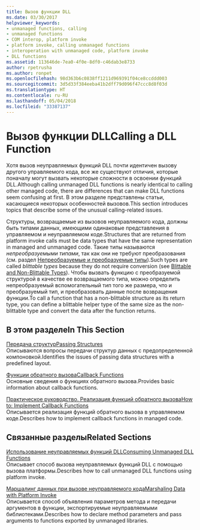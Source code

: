 ```yaml
---
title: Вызов функции DLL
ms.date: 03/30/2017
helpviewer_keywords:
- unmanaged functions, calling
- unmanaged functions
- COM interop, platform invoke
- platform invoke, calling unmanaged functions
- interoperation with unmanaged code, platform invoke
- DLL functions
ms.assetid: 113646de-7ea0-4f0e-8df0-c46dab3e8733
author: rpetrusha
ms.author: ronpet
ms.openlocfilehash: 98d363b6c0838ff1211d969391f04ce8ccddd003
ms.sourcegitcommit: 3d5d33f384eeba41b2dff79d096f47ccc8d8f03d
ms.translationtype: HT
ms.contentlocale: ru-RU
ms.lasthandoff: 05/04/2018
ms.locfileid: "33387137"
---
```

# <a name="calling-a-dll-function"></a><span data-ttu-id="ea9a6-102">Вызов функции DLL</span><span class="sxs-lookup"><span data-stu-id="ea9a6-102">Calling a DLL Function</span></span>
<span data-ttu-id="ea9a6-103">Хотя вызов неуправляемых функций DLL почти идентичен вызову другого управляемого кода, все же существуют отличия, которые поначалу могут вызвать некоторые сложности в освоении функций DLL.</span><span class="sxs-lookup"><span data-stu-id="ea9a6-103">Although calling unmanaged DLL functions is nearly identical to calling other managed code, there are differences that can make DLL functions seem confusing at first.</span></span> <span data-ttu-id="ea9a6-104">В этом разделе представлены статьи, касающиеся некоторых особенностей вызовов.</span><span class="sxs-lookup"><span data-stu-id="ea9a6-104">This section introduces topics that describe some of the unusual calling-related issues.</span></span>  
  
 <span data-ttu-id="ea9a6-105">Структуры, возвращаемые из вызовов неуправляемого кода, должны быть типами данных, имеющими одинаковые представления в управляемом и неуправляемом коде.</span><span class="sxs-lookup"><span data-stu-id="ea9a6-105">Structures that are returned from platform invoke calls must be data types that have the same representation in managed and unmanaged code.</span></span> <span data-ttu-id="ea9a6-106">Такие типы называются *непреобразуемыми типами*, так как они не требуют преобразования (см. раздел [Непреобразуемые и преобразуемые типы](../../../docs/framework/interop/blittable-and-non-blittable-types.md)).</span><span class="sxs-lookup"><span data-stu-id="ea9a6-106">Such types are called *blittable types* because they do not require conversion (see [Blittable and Non-Blittable Types](../../../docs/framework/interop/blittable-and-non-blittable-types.md)).</span></span> <span data-ttu-id="ea9a6-107">Чтобы вызвать функцию с преобразуемой структурой в качестве ее возвращаемого типа, можно определить непреобразуемый вспомогательный тип того же размера, что и преобразуемый тип, и преобразовать данные после возвращения функции.</span><span class="sxs-lookup"><span data-stu-id="ea9a6-107">To call a function that has a non-blittable structure as its return type, you can define a blittable helper type of the same size as the non-blittable type and convert the data after the function returns.</span></span>  
  
## <a name="in-this-section"></a><span data-ttu-id="ea9a6-108">В этом разделе</span><span class="sxs-lookup"><span data-stu-id="ea9a6-108">In This Section</span></span>  
 [<span data-ttu-id="ea9a6-109">Передача структур</span><span class="sxs-lookup"><span data-stu-id="ea9a6-109">Passing Structures</span></span>](../../../docs/framework/interop/passing-structures.md)  
 <span data-ttu-id="ea9a6-110">Описываются вопросы передачи структур данных с предопределенной компоновкой.</span><span class="sxs-lookup"><span data-stu-id="ea9a6-110">Identifies the issues of passing data structures with a predefined layout.</span></span>  
  
 [<span data-ttu-id="ea9a6-111">Функции обратного вызова</span><span class="sxs-lookup"><span data-stu-id="ea9a6-111">Callback Functions</span></span>](../../../docs/framework/interop/callback-functions.md)  
 <span data-ttu-id="ea9a6-112">Основные сведения о функциях обратного вызова.</span><span class="sxs-lookup"><span data-stu-id="ea9a6-112">Provides basic information about callback functions.</span></span>  
  
 [<span data-ttu-id="ea9a6-113">Практическое руководство. Реализация функций обратного вызова</span><span class="sxs-lookup"><span data-stu-id="ea9a6-113">How to: Implement Callback Functions</span></span>](../../../docs/framework/interop/how-to-implement-callback-functions.md)  
 <span data-ttu-id="ea9a6-114">Описывается реализация функций обратного вызова в управляемом коде.</span><span class="sxs-lookup"><span data-stu-id="ea9a6-114">Describes how to implement callback functions in managed code.</span></span>  
  
## <a name="related-sections"></a><span data-ttu-id="ea9a6-115">Связанные разделы</span><span class="sxs-lookup"><span data-stu-id="ea9a6-115">Related Sections</span></span>  
 [<span data-ttu-id="ea9a6-116">Использование неуправляемых функций DLL</span><span class="sxs-lookup"><span data-stu-id="ea9a6-116">Consuming Unmanaged DLL Functions</span></span>](../../../docs/framework/interop/consuming-unmanaged-dll-functions.md)  
 <span data-ttu-id="ea9a6-117">Описывает способ вызова неуправляемых функций DLL с помощью вызова платформы.</span><span class="sxs-lookup"><span data-stu-id="ea9a6-117">Describes how to call unmanaged DLL functions using platform invoke.</span></span>  
  
 [<span data-ttu-id="ea9a6-118">Маршалинг данных при вызове неуправляемого кода</span><span class="sxs-lookup"><span data-stu-id="ea9a6-118">Marshaling Data with Platform Invoke</span></span>](../../../docs/framework/interop/marshaling-data-with-platform-invoke.md)  
 <span data-ttu-id="ea9a6-119">Описывается способ объявления параметров метода и передачи аргументов в функции, экспортируемые неуправляемыми библиотеками.</span><span class="sxs-lookup"><span data-stu-id="ea9a6-119">Describes how to declare method parameters and pass arguments to functions exported by unmanaged libraries.</span></span>
